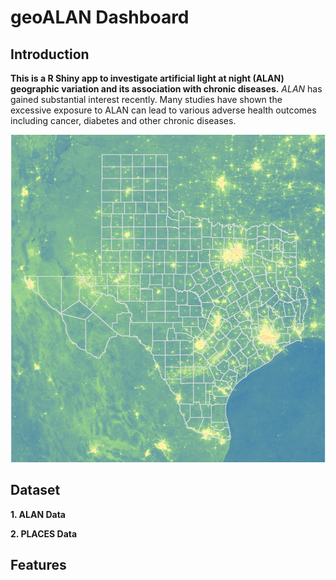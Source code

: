 # geoALAN Dashboard

## Introduction

**This is a R Shiny app to investigate artificial light at night (ALAN) geographic variation and its association with chronic diseases.**
*ALAN* has gained substantial interest recently. Many studies have shown the excessive exposure to ALAN can lead to various adverse health outcomes including cancer,  diabetes and other chronic diseases.  

![TX_ALAN|300x300](www/TX_ALAN.png) 

## Dataset

**1. ALAN Data**

**2. PLACES Data**

## Features
